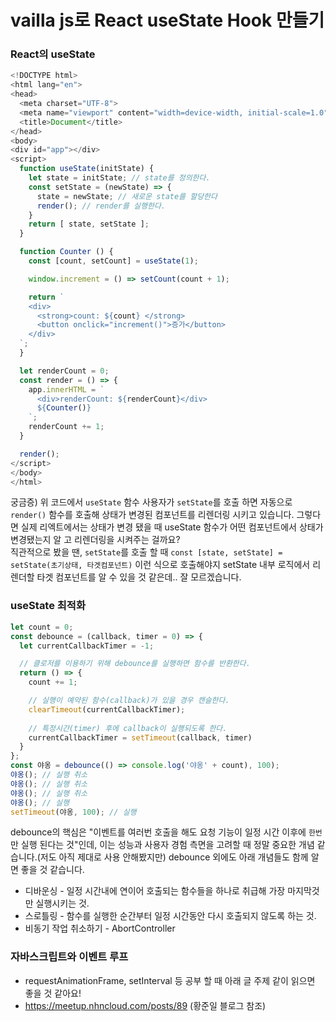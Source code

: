 # vailla js로 React useState Hook 만들기

### React의 useState

```js
<!DOCTYPE html>
<html lang="en">
<head>
  <meta charset="UTF-8">
  <meta name="viewport" content="width=device-width, initial-scale=1.0">
  <title>Document</title>
</head>
<body>
<div id="app"></div>
<script>
  function useState(initState) {
    let state = initState; // state를 정의한다.
    const setState = (newState) => {
      state = newState; // 새로운 state를 할당한다
      render(); // render를 실행한다.
    }
    return [ state, setState ];
  }

  function Counter () {
    const [count, setCount] = useState(1);

    window.increment = () => setCount(count + 1);

    return `
    <div>
      <strong>count: ${count} </strong>
      <button onclick="increment()">증가</button>
    </div>
  `;
  }

  let renderCount = 0;
  const render = () => {
    app.innerHTML = `
      <div>renderCount: ${renderCount}</div>
      ${Counter()}
    `;
    renderCount += 1;
  }

  render();
</script>
</body>
</html>
```

궁금증) 위 코드에서 `useState` 함수 사용자가 `setState`를 호출 하면 자동으로 `render()` 함수를 호출해 상태가 변경된 컴포넌트를 리렌더링 시키고 있습니다. 그렇다면 실제 리엑트에서는 상태가 변경 됐을 때 useState 함수가 어떤 컴포넌트에서 상태가 변경됐는지 알 고 리렌더링을 시켜주는 걸까요?  
직관적으로 봤을 땐, `setState`를 호출 할 때 `const [state, setState] = setState(초기상태, 타겟컴포넌트)` 이런 식으로 호출해야지 setState 내부 로직에서 리렌더할 타겟 컴포넌트를 알 수 있을 것 같은데.. 잘 모르겠습니다.

### useState 최적화

```js
let count = 0;
const debounce = (callback, timer = 0) => {
  let currentCallbackTimer = -1;

  // 클로저를 이용하기 위해 debounce를 실행하면 함수를 반환한다.
  return () => {
    count += 1;

    // 실행이 예약된 함수(callback)가 있을 경우 캔슬한다.
    clearTimeout(currentCallbackTimer);
    
    // 특정시간(timer) 후에 callback이 실행되도록 한다.
    currentCallbackTimer = setTimeout(callback, timer)
  }
};
const 야옹 = debounce(() => console.log('야옹' + count), 100);
야옹(); // 실행 취소
야옹(); // 실행 취소
야옹(); // 실행 취소
야옹(); // 실행
setTimeout(야옹, 100); // 실행
```

debounce의 핵심은 "이벤트를 여러번 호출을 해도 요청 기능이 일정 시간 이후에 `한번`만 실행 된다는 것"인데, 이는 성능과 사용자 경험 측면을 고려할 때 정말 중요한 개념 같습니다.(저도 아직 제대로 사용 안해봤지만) debounce 외에도 아래 개념들도 함께 알면 좋을 것 같습니다.

- 디바운싱 - 일정 시간내에 연이어 호출되는 함수들을 하나로 취급해 가장 마지막것만 실행시키는 것.  
- 스로틀링 - 함수를 실행한 순간부터 일정 시간동안 다시 호출되지 않도록 하는 것.
- 비동기 작업 취소하기 - AbortController


### 자바스크립트와 이벤트 루프

- requestAnimationFrame, setInterval 등 공부 할 때 아래 글 주제 같이 읽으면 좋을 것 같아요!
- https://meetup.nhncloud.com/posts/89 (황준일 블로그 참조)